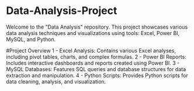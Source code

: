 # Data-Analysis-Project
Welcome to the "Data Analysis" repository. This project showcases various data analysis techniques and visualizations using tools: Excel, Power BI, MySQL, and Python.

#Project Overview
  1 - Excel Analysis: Contains various Excel analyses, including pivot tables, charts, and complex formulas.
  2 - Power BI Reports: Includes interactive dashboards and reports created using Power BI.
  3 - MySQL Databases: Features SQL queries and database structures for data extraction and manipulation.
  4 - Python Scripts: Provides Python scripts for data cleaning, analysis, and visualization.
